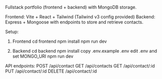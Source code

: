 Fullstack portfolio (frontend + backend) with MongoDB storage.

Frontend: Vite + React + Tailwind (Tailwind v3 config provided)
Backend: Express + Mongoose with endpoints to store and retrieve contacts.

Setup:
1) Frontend
   cd frontend
   npm install
   npm run dev

2) Backend
   cd backend
   npm install
   copy .env.example .env
   edit .env and set MONGO_URI
   npm run dev

API endpoints:
POST /api/contact
GET /api/contacts
GET /api/contact/:id
PUT /api/contact/:id
DELETE /api/contact/:id
